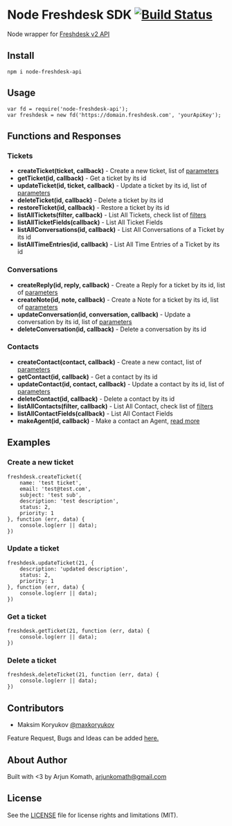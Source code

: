 # Node Freshdesk SDK [![Build Status](https://travis-ci.org/arjunkomath/node-freshdesk-api.svg?branch=master)](https://travis-ci.org/arjunkomath/node-freshdesk-api)
Node wrapper for [Freshdesk v2 API](http://developer.freshdesk.com/api/#introduction)

## Install
```
npm i node-freshdesk-api
```

## Usage
```
var fd = require('node-freshdesk-api');
var freshdesk = new fd('https://domain.freshdesk.com', 'yourApiKey');
```

## Functions and Responses

### Tickets
- **createTicket(ticket, callback)** - Create a new ticket, list of [parameters](http://developer.freshdesk.com/api/#create_ticket)
- **getTicket(id, callback)** - Get a ticket by its id
- **updateTicket(id, ticket, callback)** - Update a ticket by its id, list of [parameters](http://developer.freshdesk.com/api/#update_ticket)
- **deleteTicket(id, callback)** - Delete a ticket by its id
- **restoreTicket(id, callback)** - Restore a ticket by its id
- **listAllTickets(filter, callback)** - List All Tickets, check list of [filters](http://developer.freshdesk.com/api/#list_all_tickets)
- **listAllTicketFields(callback)** - List All Ticket Fields
- **listAllConversations(id, callback)** - List All Conversations of a Ticket by its id
- **listAllTimeEntries(id, callback)** - List All Time Entries of a Ticket by its id
 
### Conversations
- **createReply(id, reply, callback)** - Create a Reply for a ticket by its id, list of [parameters](http://developer.freshdesk.com/api/#reply_ticket)
- **createNote(id, note, callback)** - Create a Note for a ticket by its id, list of [parameters](http://developer.freshdesk.com/api/#add_note_to_a_ticket)
- **updateConversation(id, conversation, callback)** - Update a conversation by its id, list of [parameters](http://developer.freshdesk.com/api/#update_conversation)
- **deleteConversation(id, callback)** - Delete a conversation by its id

### Contacts
- **createContact(contact, callback)** - Create a new contact, list of [parameters](http://developer.freshdesk.com/api/#create_contact)
- **getContact(id, callback)** - Get a contact by its id
- **updateContact(id, contact, callback)** - Update a contact by its id, list of [parameters](http://developer.freshdesk.com/api/#update_contact)
- **deleteContact(id, callback)** - Delete a contact by its id
- **listAllContacts(filter, callback)** - List All Contact, check list of [filters](http://developer.freshdesk.com/api/#list_all_contacts)
- **listAllContactFields(callback)** - List All Contact Fields
- **makeAgent(id, callback)** - Make a contact an Agent, [read more](http://developer.freshdesk.com/api/#make_agent)

## Examples

### Create a new ticket
```
freshdesk.createTicket({
    name: 'test ticket',
    email: 'test@test.com',
    subject: 'test sub',
    description: 'test description',
    status: 2,
    priority: 1
}, function (err, data) {
    console.log(err || data);
})
```

### Update a ticket
```
freshdesk.updateTicket(21, {
    description: 'updated description',
    status: 2,
    priority: 1
}, function (err, data) {
    console.log(err || data);
})
```

### Get a ticket
```
freshdesk.getTicket(21, function (err, data) {
    console.log(err || data);
})
```

### Delete a ticket
```
freshdesk.deleteTicket(21, function (err, data) {
    console.log(err || data);
})
```

## Contributors
- Maksim Koryukov [@maxkoryukov](https://github.com/maxkoryukov)

Feature Request, Bugs and Ideas can be added [here.](https://github.com/arjunkomath/node-freshdesk-api/issues)

## About Author
Built with <3 by Arjun Komath, [arjunkomath@gmail.com](mailto:arjunkomath@gmail.com)
 
## License
See the [LICENSE](https://github.com/arjunkomath/node-freshdesk-api/blob/master/LICENSE) file for license rights and limitations (MIT).
